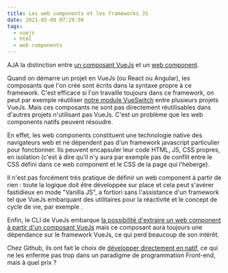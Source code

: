 ```yaml
---
title: Les web components et les frameworks JS
date: 2021-05-08 07:29:50
tags:
  - vuejs
  - html
  - web components
---
```


AJA la distinction entre [un composant VueJs](https://vuejs.org/v2/guide/components.html) et un [web component](https://developer.mozilla.org/en-US/docs/Web/Web_Components).

Quand on démarre un projet en VueJs (ou React ou Angular), les composants que l'on crée sont écrits dans la syntaxe propre à ce framework. C'est efficace si l'on travaille toujours dans ce framework, on peut par exemple réutiliser [notre module VueSwitch](https://vuejsexamples.com/tag/switch/) entre plusieurs projets VueJs. Mais ces composants ne sont pas directement réutilisables dans d'autres projets n'utilisant pas VueJs. C'est un problème que les web components natifs peuvent résoudre.

En effet, les web components constituent une technologie native des navigateurs web et ne dépendent pas d'un framework javascript particulier pour fonctionner. Ils peuvent encapsuler leur code HTML, JS, CSS propres, en isolation (c'est à dire qu'il n'y aura par exemple pas de conflit entre le CSS défini dans ce web component et le CSS de la page qui l'héberge).

Il n'est pas forcément très pratique de définir un web component à partir de rien : toute la logique doit être développée sur place et cela peut s'avérer fastidieux en mode "Vanilla JS", a fortiori sans l'assistance d'un framework tel que VueJs embarquant des utilitaires pour la réactivité et le concept de cycle de vie, par exemple .

Enfin, le CLI de VueJs embarque [la possibilité d'extraire un web component à partir d'un composant VueJs](https://cli.vuejs.org/guide/build-targets.html#web-component) mais ce composant aura toujours une dépendance sur le framework VueJs, ce qui perd beaucoup de son intérêt.

Chez Github, ils ont fait le choix de [développer directement en natif](https://github.blog/2021-05-04-how-we-use-web-components-at-github/), ce qui ne les enferme pas trop dans un paradigme de programmation Front-end, mais à quel prix ?
